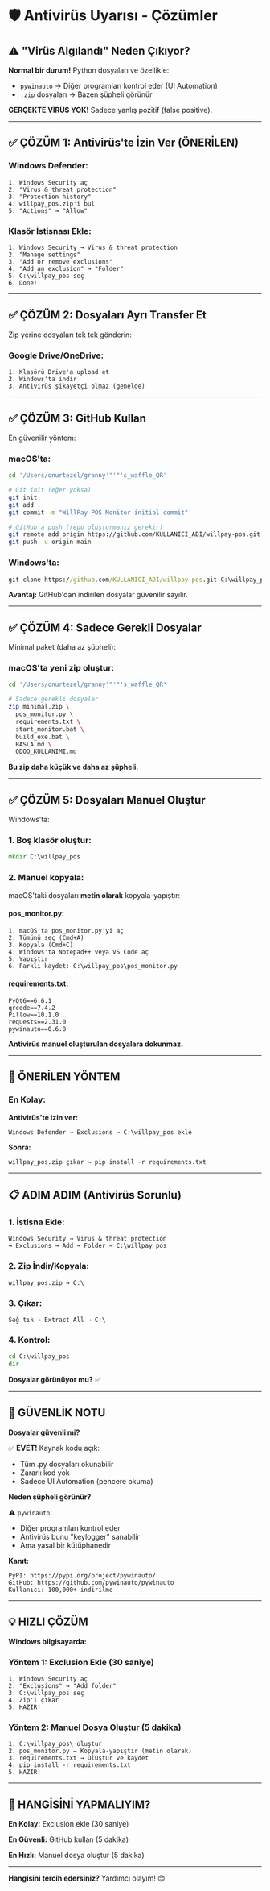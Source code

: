 # 🛡️ Antivirüs Uyarısı - Çözümler

## ⚠️ "Virüs Algılandı" Neden Çıkıyor?

**Normal bir durum!** Python dosyaları ve özellikle:
- `pywinauto` → Diğer programları kontrol eder (UI Automation)
- `.zip` dosyaları → Bazen şüpheli görünür

**GERÇEKTE VİRÜS YOK!** Sadece yanlış pozitif (false positive).

---

## ✅ ÇÖZÜM 1: Antivirüs'te İzin Ver (ÖNERİLEN)

### Windows Defender:

```
1. Windows Security aç
2. "Virus & threat protection"
3. "Protection history" 
4. willpay_pos.zip'i bul
5. "Actions" → "Allow"
```

### Klasör İstisnası Ekle:

```
1. Windows Security → Virus & threat protection
2. "Manage settings"
3. "Add or remove exclusions"
4. "Add an exclusion" → "Folder"
5. C:\willpay_pos seç
6. Done!
```

---

## ✅ ÇÖZÜM 2: Dosyaları Ayrı Transfer Et

Zip yerine dosyaları tek tek gönderin:

### Google Drive/OneDrive:

```
1. Klasörü Drive'a upload et
2. Windows'ta indir
3. Antivirüs şikayetçi olmaz (genelde)
```

---

## ✅ ÇÖZÜM 3: GitHub Kullan

En güvenilir yöntem:

### macOS'ta:

```bash
cd '/Users/onurtezel/granny'"'"'s_waffle_QR'

# Git init (eğer yoksa)
git init
git add .
git commit -m "WillPay POS Monitor initial commit"

# GitHub'a push (repo oluşturmanız gerekir)
git remote add origin https://github.com/KULLANICI_ADI/willpay-pos.git
git push -u origin main
```

### Windows'ta:

```cmd
git clone https://github.com/KULLANICI_ADI/willpay-pos.git C:\willpay_pos
```

**Avantaj:** GitHub'dan indirilen dosyalar güvenilir sayılır.

---

## ✅ ÇÖZÜM 4: Sadece Gerekli Dosyalar

Minimal paket (daha az şüpheli):

### macOS'ta yeni zip oluştur:

```bash
cd '/Users/onurtezel/granny'"'"'s_waffle_QR'

# Sadece gerekli dosyalar
zip minimal.zip \
  pos_monitor.py \
  requirements.txt \
  start_monitor.bat \
  build_exe.bat \
  BASLA.md \
  ODOO_KULLANIMI.md
```

**Bu zip daha küçük ve daha az şüpheli.**

---

## ✅ ÇÖZÜM 5: Dosyaları Manuel Oluştur

Windows'ta:

### 1. Boş klasör oluştur:
```cmd
mkdir C:\willpay_pos
```

### 2. Manuel kopyala:

macOS'taki dosyaları **metin olarak** kopyala-yapıştır:

#### pos_monitor.py:
```
1. macOS'ta pos_monitor.py'yi aç
2. Tümünü seç (Cmd+A)
3. Kopyala (Cmd+C)
4. Windows'ta Notepad++ veya VS Code aç
5. Yapıştır
6. Farklı kaydet: C:\willpay_pos\pos_monitor.py
```

#### requirements.txt:
```
PyQt6==6.6.1
qrcode==7.4.2
Pillow==10.1.0
requests==2.31.0
pywinauto==0.6.8
```

**Antivirüs manuel oluşturulan dosyalara dokunmaz.**

---

## 🎯 ÖNERİLEN YÖNTEM

### En Kolay:

**Antivirüs'te izin ver:**
```
Windows Defender → Exclusions → C:\willpay_pos ekle
```

**Sonra:**
```
willpay_pos.zip çıkar → pip install -r requirements.txt
```

---

## 📋 ADIM ADIM (Antivirüs Sorunlu)

### 1. İstisna Ekle:
```
Windows Security → Virus & threat protection
→ Exclusions → Add → Folder → C:\willpay_pos
```

### 2. Zip İndir/Kopyala:
```
willpay_pos.zip → C:\
```

### 3. Çıkar:
```
Sağ tık → Extract All → C:\
```

### 4. Kontrol:
```cmd
cd C:\willpay_pos
dir
```

**Dosyalar görünüyor mu?** ✅

---

## 🔐 GÜVENLİK NOTU

**Dosyalar güvenli mi?**

✅ **EVET!** Kaynak kodu açık:
- Tüm .py dosyaları okunabilir
- Zararlı kod yok
- Sadece UI Automation (pencere okuma)

**Neden şüpheli görünür?**

⚠️ `pywinauto`:
- Diğer programları kontrol eder
- Antivirüs bunu "keylogger" sanabilir
- Ama yasal bir kütüphanedir

**Kanıt:**
```
PyPI: https://pypi.org/project/pywinauto/
GitHub: https://github.com/pywinauto/pywinauto
Kullanıcı: 100,000+ indirilme
```

---

## 💡 HIZLI ÇÖZÜM

**Windows bilgisayarda:**

### Yöntem 1: Exclusion Ekle (30 saniye)
```
1. Windows Security aç
2. "Exclusions" → "Add folder"
3. C:\willpay_pos seç
4. Zip'i çıkar
5. HAZIR!
```

### Yöntem 2: Manuel Dosya Oluştur (5 dakika)
```
1. C:\willpay_pos\ oluştur
2. pos_monitor.py → Kopyala-yapıştır (metin olarak)
3. requirements.txt → Oluştur ve kaydet
4. pip install -r requirements.txt
5. HAZIR!
```

---

## 🎯 HANGİSİNİ YAPMALIYIM?

**En Kolay:** Exclusion ekle (30 saniye)

**En Güvenli:** GitHub kullan (5 dakika)

**En Hızlı:** Manuel dosya oluştur (5 dakika)

---

**Hangisini tercih edersiniz?** Yardımcı olayım! 😊

